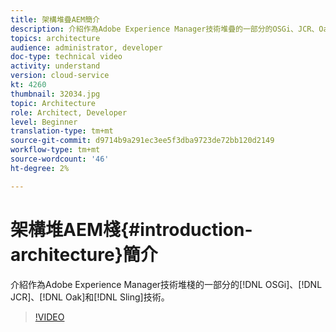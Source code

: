 ```yaml
---
title: 架構堆疊AEM簡介
description: 介紹作為Adobe Experience Manager技術堆疊的一部分的OSGi、JCR、Oak和Sling技術。
topics: architecture
audience: administrator, developer
doc-type: technical video
activity: understand
version: cloud-service
kt: 4260
thumbnail: 32034.jpg
topic: Architecture
role: Architect, Developer
level: Beginner
translation-type: tm+mt
source-git-commit: d9714b9a291ec3ee5f3dba9723de72bb120d2149
workflow-type: tm+mt
source-wordcount: '46'
ht-degree: 2%

---
```



# 架構堆AEM棧{#introduction-architecture}簡介

介紹作為Adobe Experience Manager技術堆棧的一部分的[!DNL OSGi]、[!DNL JCR]、[!DNL Oak]和[!DNL Sling]技術。

>[!VIDEO](https://video.tv.adobe.com/v/32034/?quality=12&learn=on)